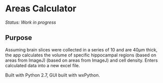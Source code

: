 # Areas Calculator

*Status: Work in progress*

## Purpose
Assuming brain slices were collected in a series of 10 and are 40µm thick, the app calculates the volume of specific hippocampal regions (based on areas from ImageJ) (based on areas from ImageJ) and cell density. 
Enters calculated data into a new excel file.


Built with Python 2.7, GUI built with wxPython. 

